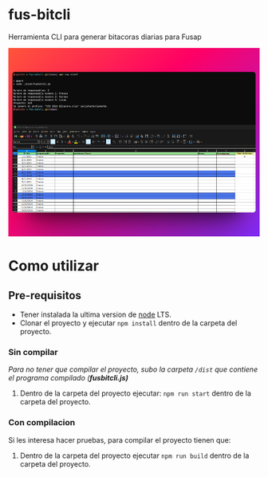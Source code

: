 # fus-bitcli

Herramienta CLI para generar bitacoras diarias para Fusap

![Mockupimage](./assets/mockup.png "mockup")


# Como utilizar

## Pre-requisitos

- Tener instalada la ultima version de [node](https://nodejs.org/en) LTS.
- Clonar el proyecto y ejecutar `npm install` dentro de la carpeta del proyecto.

### Sin compilar

*Para no tener que compilar el proyecto, subo la carpeta `/dist` que contiene el programa compilado (**fusbitcli.js)***

1. Dentro de la carpeta del proyecto ejecutar: `npm run start` dentro de la carpeta del proyecto.

### Con compilacion

Si les interesa hacer pruebas, para compilar el proyecto tienen que:

1. Dentro de la carpeta del proyecto ejecutar `npm run build` dentro de la carpeta del proyecto.